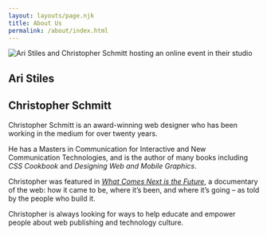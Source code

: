 ```yaml
---
layout: layouts/page.njk
title: About Us
permalink: /about/index.html
---
```

![Ari Stiles and Christopher Schmitt hosting an online event in their studio](images/ari-stiles-and-christopher-schmitt.jpg)

## Ari Stiles

## Christopher Schmitt

Christopher Schmitt is an award-winning web designer who has been working in the medium for over twenty years. 

He has a Masters in Communication for Interactive and New Communication Technologies, and is the author of many books including <cite>CSS Cookbook</cite> and <cite>Designing Web and Mobile Graphics</cite>. 

Christopher was featured in <cite>[What Comes Next is the Future](https://www.imdb.com/title/tt6036786/)</cite>, a documentary of the web: how it came to be, where it’s been, and where it’s going – as told by the people who build it.

Christopher is always looking for ways to help educate and empower people about web publishing and technology culture.